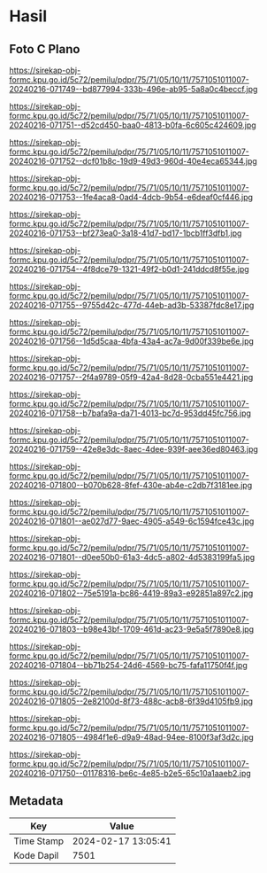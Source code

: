 # Hasil

## Foto C Plano

https://sirekap-obj-formc.kpu.go.id/5c72/pemilu/pdpr/75/71/05/10/11/7571051011007-20240216-071749--bd877994-333b-496e-ab95-5a8a0c4beccf.jpg

https://sirekap-obj-formc.kpu.go.id/5c72/pemilu/pdpr/75/71/05/10/11/7571051011007-20240216-071751--d52cd450-baa0-4813-b0fa-6c605c424609.jpg

https://sirekap-obj-formc.kpu.go.id/5c72/pemilu/pdpr/75/71/05/10/11/7571051011007-20240216-071752--dcf01b8c-19d9-49d3-960d-40e4eca65344.jpg

https://sirekap-obj-formc.kpu.go.id/5c72/pemilu/pdpr/75/71/05/10/11/7571051011007-20240216-071753--1fe4aca8-0ad4-4dcb-9b54-e6deaf0cf446.jpg

https://sirekap-obj-formc.kpu.go.id/5c72/pemilu/pdpr/75/71/05/10/11/7571051011007-20240216-071753--bf273ea0-3a18-41d7-bd17-1bcb1ff3dfb1.jpg

https://sirekap-obj-formc.kpu.go.id/5c72/pemilu/pdpr/75/71/05/10/11/7571051011007-20240216-071754--4f8dce79-1321-49f2-b0d1-241ddcd8f55e.jpg

https://sirekap-obj-formc.kpu.go.id/5c72/pemilu/pdpr/75/71/05/10/11/7571051011007-20240216-071755--9755d42c-477d-44eb-ad3b-53387fdc8e17.jpg

https://sirekap-obj-formc.kpu.go.id/5c72/pemilu/pdpr/75/71/05/10/11/7571051011007-20240216-071756--1d5d5caa-4bfa-43a4-ac7a-9d00f339be6e.jpg

https://sirekap-obj-formc.kpu.go.id/5c72/pemilu/pdpr/75/71/05/10/11/7571051011007-20240216-071757--2f4a9789-05f9-42a4-8d28-0cba551e4421.jpg

https://sirekap-obj-formc.kpu.go.id/5c72/pemilu/pdpr/75/71/05/10/11/7571051011007-20240216-071758--b7bafa9a-da71-4013-bc7d-953dd45fc756.jpg

https://sirekap-obj-formc.kpu.go.id/5c72/pemilu/pdpr/75/71/05/10/11/7571051011007-20240216-071759--42e8e3dc-8aec-4dee-939f-aee36ed80463.jpg

https://sirekap-obj-formc.kpu.go.id/5c72/pemilu/pdpr/75/71/05/10/11/7571051011007-20240216-071800--b070b628-8fef-430e-ab4e-c2db7f3181ee.jpg

https://sirekap-obj-formc.kpu.go.id/5c72/pemilu/pdpr/75/71/05/10/11/7571051011007-20240216-071801--ae027d77-9aec-4905-a549-6c1594fce43c.jpg

https://sirekap-obj-formc.kpu.go.id/5c72/pemilu/pdpr/75/71/05/10/11/7571051011007-20240216-071801--d0ee50b0-61a3-4dc5-a802-4d5383199fa5.jpg

https://sirekap-obj-formc.kpu.go.id/5c72/pemilu/pdpr/75/71/05/10/11/7571051011007-20240216-071802--75e5191a-bc86-4419-89a3-e92851a897c2.jpg

https://sirekap-obj-formc.kpu.go.id/5c72/pemilu/pdpr/75/71/05/10/11/7571051011007-20240216-071803--b98e43bf-1709-461d-ac23-9e5a5f7890e8.jpg

https://sirekap-obj-formc.kpu.go.id/5c72/pemilu/pdpr/75/71/05/10/11/7571051011007-20240216-071804--bb71b254-24d6-4569-bc75-fafa11750f4f.jpg

https://sirekap-obj-formc.kpu.go.id/5c72/pemilu/pdpr/75/71/05/10/11/7571051011007-20240216-071805--2e82100d-8f73-488c-acb8-6f39d4105fb9.jpg

https://sirekap-obj-formc.kpu.go.id/5c72/pemilu/pdpr/75/71/05/10/11/7571051011007-20240216-071805--4984f1e6-d9a9-48ad-94ee-8100f3af3d2c.jpg

https://sirekap-obj-formc.kpu.go.id/5c72/pemilu/pdpr/75/71/05/10/11/7571051011007-20240216-071750--01178316-be6c-4e85-b2e5-65c10a1aaeb2.jpg


## Metadata

| Key        | Value               |
| ---------- | ------------------- |
| Time Stamp | 2024-02-17 13:05:41 |
| Kode Dapil | 7501                |



